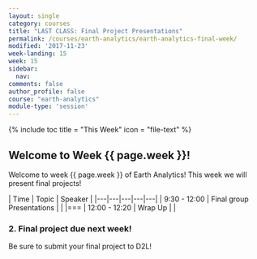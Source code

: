 ```yaml
---
layout: single
category: courses
title: "LAST CLASS: Final Project Presentations"
permalink: /courses/earth-analytics/earth-analytics-final-week/
modified: '2017-11-23'
week-landing: 15
week: 15
sidebar:
  nav:
comments: false
author_profile: false
course: "earth-analytics"
module-type: 'session'
---
```


{% include toc title = "This Week" icon = "file-text" %}

<div class="notice--info" markdown="1">

## <i class="fa fa-ship" aria-hidden="true"></i> Welcome to Week {{ page.week }}!

Welcome to week {{ page.week }} of Earth Analytics! This week we will present
final projects!

</div>

|  Time | Topic   | Speaker   |
|---|---|---|---|---|
| 9:30 - 12:00  | Final group Presentations   |   |
|===
| 12:00 - 12:20  | Wrap Up |   |


### 2. Final project due next week!

Be sure to submit your final project to D2L!
